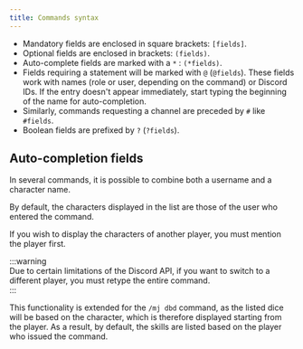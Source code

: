 ```yaml
---
title: Commands syntax
---
```


- Mandatory fields are enclosed in square brackets: `[fields]`.
- Optional fields are enclosed in brackets: `(fields)`.
- Auto-complete fields are marked with a `*` : `(*fields)`.
- Fields requiring a statement will be marked with `@` (`@fields`). These fields work with names (role or user, depending on the command) or Discord IDs. If the entry doesn't appear immediately, start typing the beginning of the name for auto-completion.
- Similarly, commands requesting a channel are preceded by `#` like `#fields`.
- Boolean fields are prefixed by `?` (`?fields`).

## Auto-completion fields

In several commands, it is possible to combine both a username and a character name.

By default, the characters displayed in the list are those of the user who entered the command.

If you wish to display the characters of another player, you must mention the player first.

:::warning  
Due to certain limitations of the Discord API, if you want to switch to a different player, you must retype the entire command.  
:::

This functionality is extended for the `/mj dbd` command, as the listed dice will be based on the character, which is therefore displayed starting from the player. As a result, by default, the skills are listed based on the player who issued the command.
